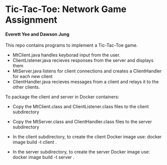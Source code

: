 # Tic-Tac-Toe: Network Game Assignment
#### Everett Yee and Dawson Jung

This repo contains programs to implement a Tic-Tac-Toe game.

* MtClient.java handles keyborad input from the user.
* ClientListener.java recieves responses from the server and displays them
* MtServer.java listens for client connections and creates a ClientHandler for each new client
* ClientHandler.java recieves messages from a client and relays it to the other clients.

To package the client and server in Docker containers:

* Copy the MtClient.class and ClientListener.class files to the client subdirectory
* Copy the MtServer.class and ClientHandler.class files to the server subdirectory

* In the client subdirectory, to create the client Docker image use:
	docker image build -t client . 

* In the server subdirectory, to create the server Docker image use:
	docker image build -t server .

